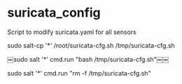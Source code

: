 # suricata_config


Script to modify suricata.yaml for all sensors

sudo salt-cp '*' /root/suricata-cfg.sh /tmp/suricata-cfg.sh

￼sudo salt '*' cmd.run "bash /tmp/suricata-cfg.sh"￼￼

sudo salt '*' cmd.run "rm -f /tmp/suricata-cfg.sh"
